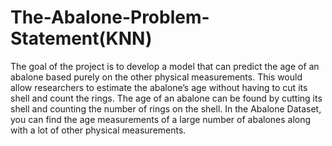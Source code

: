 # The-Abalone-Problem-Statement(KNN)
The goal of the project is to develop a model that can predict the age of an abalone based purely on the other physical measurements. This would allow researchers to estimate the abalone’s age without having to cut its shell and count the rings.
The age of an abalone can be found by cutting its shell and counting the number of rings on the shell. In the Abalone Dataset, you can find the age measurements of a large number of abalones along with a lot of other physical measurements.
